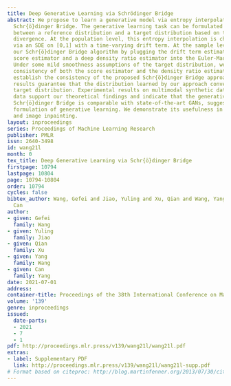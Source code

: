 ```yaml
---
title: Deep Generative Learning via Schrödinger Bridge
abstract: We propose to learn a generative model via entropy interpolation with a
  Schr{ö}dinger Bridge. The generative learning task can be formulated as interpolating
  between a reference distribution and a target distribution based on the Kullback-Leibler
  divergence. At the population level, this entropy interpolation is characterized
  via an SDE on [0,1] with a time-varying drift term. At the sample level, we derive
  our Schr{ö}dinger Bridge algorithm by plugging the drift term estimated by a deep
  score estimator and a deep density ratio estimator into the Euler-Maruyama method.
  Under some mild smoothness assumptions of the target distribution, we prove the
  consistency of both the score estimator and the density ratio estimator, and then
  establish the consistency of the proposed Schr{ö}dinger Bridge approach. Our theoretical
  results guarantee that the distribution learned by our approach converges to the
  target distribution. Experimental results on multimodal synthetic data and benchmark
  data support our theoretical findings and indicate that the generative model via
  Schr{ö}dinger Bridge is comparable with state-of-the-art GANs, suggesting a new
  formulation of generative learning. We demonstrate its usefulness in image interpolation
  and image inpainting.
layout: inproceedings
series: Proceedings of Machine Learning Research
publisher: PMLR
issn: 2640-3498
id: wang21l
month: 0
tex_title: Deep Generative Learning via Schr{ö}dinger Bridge
firstpage: 10794
lastpage: 10804
page: 10794-10804
order: 10794
cycles: false
bibtex_author: Wang, Gefei and Jiao, Yuling and Xu, Qian and Wang, Yang and Yang,
  Can
author:
- given: Gefei
  family: Wang
- given: Yuling
  family: Jiao
- given: Qian
  family: Xu
- given: Yang
  family: Wang
- given: Can
  family: Yang
date: 2021-07-01
address:
container-title: Proceedings of the 38th International Conference on Machine Learning
volume: '139'
genre: inproceedings
issued:
  date-parts:
  - 2021
  - 7
  - 1
pdf: http://proceedings.mlr.press/v139/wang21l/wang21l.pdf
extras:
- label: Supplementary PDF
  link: http://proceedings.mlr.press/v139/wang21l/wang21l-supp.pdf
# Format based on citeproc: http://blog.martinfenner.org/2013/07/30/citeproc-yaml-for-bibliographies/
---
```

